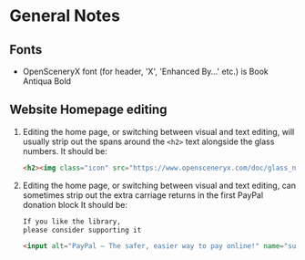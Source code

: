 General Notes
=============

Fonts
-----

* OpenSceneryX font (for header, 'X', 'Enhanced By…' etc.) is Book Antiqua Bold


Website Homepage editing
------------------------

1. Editing the home page, or switching between visual and text editing, will usually strip out the spans around the `<h2>` text alongside the glass numbers. It should be:

    ```html
    <h2><img class="icon" src="https://www.opensceneryx.com/doc/glass_numbers_x.png" alt="1" /><span>Title Goes Here</span></h2>
    ```
2. Editing the home page, or switching between visual and text editing, can sometimes strip out the extra carriage returns in the first PayPal donation block  It should be:

    ```html
    If you like the library,
    please consider supporting it

    <input alt="PayPal – The safer, easier way to pay online!" name="submit" …
    ```
